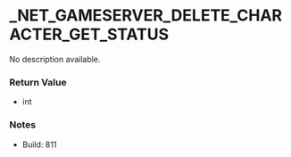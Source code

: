 # _NET_GAMESERVER_DELETE_CHARACTER_GET_STATUS

No description available.

### Return Value
* int

### Notes
* Build: 811

